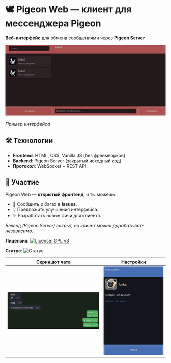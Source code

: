 # 🕊 Pigeon Web — клиент для мессенджера Pigeon  

**Веб-интерфейс** для обмена сообщениями через **Pigeon Server**

![Интерфейс](screenshots/full.jpg) 

*Пример интерфейса*  

## 🛠 Технологии  
- **Frontend**: HTML, CSS, Vanilla JS (без фреймворков)  
- **Backend**: Pigeon Server (закрытый исходный код)
- **Протокол**: WebSocket + REST API.  

## 🤝 Участие  
Pigeon Web — **открытый фронтенд**, и ты можешь:  
- 🐞 Сообщить о багах в **Issues**.  
- 💡 Предложить улучшения интерфейса.  
- ✨ Разработать новые фичи для клиента.  

*Бэкенд (Pigeon Server) закрыт, но клиент можно дорабатывать независимо.*  

**Лицензия**: [![License: GPL v3](https://img.shields.io/badge/License-GPLv3-blue.svg)](LICENSE)

**Статус**: ![Статус](https://img.shields.io/badge/status-active-brightgreen)

| Скриншот чата | Настройки |  
|---------------|----------|  
| ![Чат](screenshots/chat_preview.jpg) | ![Настройки](screenshots/settings.jpg) | 
